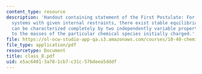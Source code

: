 ```yaml
---
content_type: resource
description: 'Handout containing statement of the First Postulate: For closed simple
  systems with given internal restraints, there exist stable equilibrium states that
  can be characterized completely by two independently variable properties in addition
  to the masses of the particular chemical species initially charged.'
file: https://ol-ocw-studio-app-qa.s3.amazonaws.com/courses/10-40-chemical-engineering-thermodynamics-fall-2003/e5ac64013a781cb7c31c57bdeea5dddf_class_8.pdf
file_type: application/pdf
resourcetype: Document
title: class_8.pdf
uid: e5ac6401-3a78-1cb7-c31c-57bdeea5dddf
---
```


